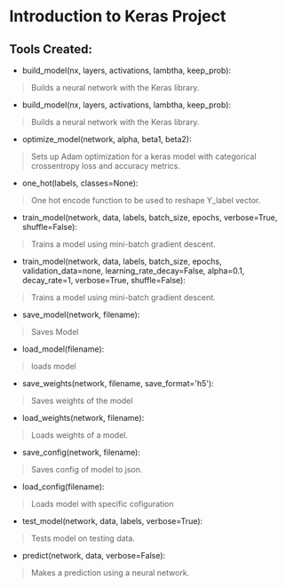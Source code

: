 # Introduction to Keras Project

## Tools Created:

* build_model(nx, layers, activations, lambtha, keep_prob):

> Builds a neural network with the Keras library.

* build_model(nx, layers, activations, lambtha, keep_prob):

> Builds a neural network with the Keras library.

* optimize_model(network, alpha, beta1, beta2):

> Sets up Adam optimization for a keras model with categorical crossentropy loss and accuracy metrics.

* one_hot(labels, classes=None):

> One hot encode function to be used to reshape Y_label vector.

* train_model(network, data, labels, batch_size, epochs, verbose=True, shuffle=False):

> Trains a model using mini-batch gradient descent.

* train_model(network, data, labels, batch_size, epochs, validation_data=none, learning_rate_decay=False, alpha=0.1, decay_rate=1, verbose=True, shuffle=False):

> Trains a model using mini-batch gradient descent.

* save_model(network, filename):

> Saves Model

* load_model(filename):

> loads model

* save_weights(network, filename, save_format='h5'):

> Saves weights of the model

* load_weights(network, filename):

> Loads weights of a model.

* save_config(network, filename):

> Saves config of model to json.

* load_config(filename):

> Loads model with specific cofiguration

* test_model(network, data, labels, verbose=True):

> Tests model on testing data.

* predict(network, data, verbose=False):

> Makes a prediction using a neural network.
